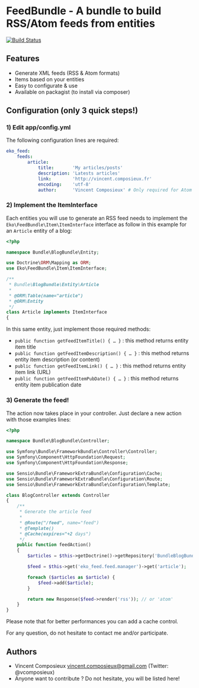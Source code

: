 FeedBundle - A bundle to build RSS/Atom feeds from entities
=========================================================

[![Build Status](https://secure.travis-ci.org/eko/FeedBundle.png?branch=master)](http://travis-ci.org/eko/FeedBundle)

Features
--------

 * Generate XML feeds (RSS & Atom formats)
 * Items based on your entities
 * Easy to configurate & use
 * Available on packagist (to install via composer)

Configuration (only 3 quick steps!)
-----------------------------------

### 1) Edit app/config.yml

The following configuration lines are required:

```yaml
eko_feed:
    feeds:
        article:
            title:       'My articles/posts'
            description: 'Latests articles'
            link:        'http://vincent.composieux.fr'
            encoding:    'utf-8'
            author:      'Vincent Composieux' # Only required for Atom feeds
```

### 2) Implement the ItemInterface

Each entities you will use to generate an RSS feed needs to implement the `Eko\FeedBundle\Item\ItemInterface` interface as follow in this example for an `Article` entity of a blog:

```php
<?php

namespace Bundle\BlogBundle\Entity;

use Doctrine\ORM\Mapping as ORM;
use Eko\FeedBundle\Item\ItemInterface;

/**
 * Bundle\BlogBundle\Entity\Article
 *
 * @ORM\Table(name="article")
 * @ORM\Entity
 */
class Article implements ItemInterface
{
```

In this same entity, just implement those required methods:

 * `public function getFeedItemTitle() { … }` : this method returns entity item title
 * `public function getFeedItemDescription() { … }` : this method returns entity item description (or content)
 * `public function getFeedItemLink() { … }` : this method returns entity item link (URL)
 * `public function getFeedItemPubDate() { … }` : this method returns entity item publication date

### 3) Generate the feed!

The action now takes place in your controller. Just declare a new action with those examples lines:

```php
<?php

namespace Bundle\BlogBundle\Controller;

use Symfony\Bundle\FrameworkBundle\Controller\Controller;
use Symfony\Component\HttpFoundation\Request;
use Symfony\Component\HttpFoundation\Response;

use Sensio\Bundle\FrameworkExtraBundle\Configuration\Cache;
use Sensio\Bundle\FrameworkExtraBundle\Configuration\Route;
use Sensio\Bundle\FrameworkExtraBundle\Configuration\Template;

class BlogController extends Controller
{
    /**
     * Generate the article feed
     *
     * @Route("/feed", name="feed")
     * @Template()
     * @Cache(expires="+2 days")
     */
    public function feedAction()
    {
        $articles = $this->getDoctrine()->getRepository('BundleBlogBundle:Article')->findAll();

        $feed = $this->get('eko_feed.feed.manager')->get('article');

        foreach ($articles as $article) {
            $feed->add($article);
        }

        return new Response($feed->render('rss')); // or 'atom'
    }
}
```

Please note that for better performances you can add a cache control.

For any question, do not hesitate to contact me and/or participate.

Authors
-------

 * Vincent Composieux <vincent.composieux@gmail.com> (Twitter: @vcomposieux)
 * Anyone want to contribute ? Do not hesitate, you will be listed here!
